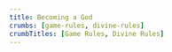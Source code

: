 ```yaml
---
title: Becoming a God
crumbs: [game-rules, divine-rules]
crumbTitles: [Game Rules, Divine Rules]
---
```

